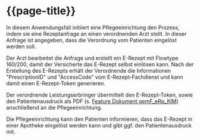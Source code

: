 # {{page-title}}

In diesem Anwendungsfall initiiert eine Pflegeeinrichtung den Prozess, indem sie eine Rezeptanfrage an einen verordnenden Arzt stellt. In dieser Anfrage ist angegeben, dass die Verordnung vom Patienten eingelöst werden soll.

Der Arzt bearbeitet die Anfrage und erstellt ein E-Rezept mit Flowtype 160/200, damit der Versicherte das E-Rezept selbst einlösen kann.
Nach der Erstellung des E-Rezepts erhält der Verordnende die Informationen "PrescriptionID" und "AccessCode" vom E-Rezept-Fachdienst und kann damit einen E-Rezept-Token generieren.

Der verordnende Leistungserbringer übermittelt den E-Rezept-Token, sowie den Patientenausdruck als PDF (s. [Feature Dokument gemF_eRp_KIM](https://gemspec.gematik.de/docs/gemF/gemF_eRp_KIM/latest/)) anschließend an die Pflegeeinrichtung.

Die Pflegeeinrichtung kann den Patienten informieren, dass das E-Rezept in einer Apotheke eingelöst werden kann und gibt ggf. den Patientenausdruck mit.